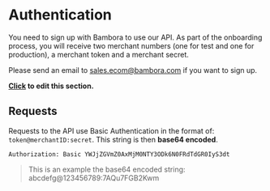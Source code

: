 # Authentication

You need to sign up with Bambora to use our API. As part of the onboarding process, you will receive two merchant numbers (one for test and one for production), a merchant token and a merchant secret. 

Please send an email to [sales.ecom@bambora.com](mailto:sales.ecom@bambora.com) if you want to sign up.

**[Click](https://github.com/bambora/dev.bambora.com/blob/master/source/includes/api/_authentication.md) to edit this section.**

## Requests

Requests to the API use Basic Authentication in the format of: `token@merchantID:secret`. This string is then **base64 encoded**.

```
Authorization: Basic YWJjZGVmZ0AxMjM0NTY3ODk6N0FRdTdGR0IyS3dt
```

> This is an example the base64 encoded string: abcdefg@123456789:7AQu7FGB2Kwm

